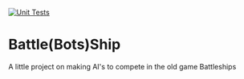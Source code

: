 [![Unit Tests](https://github.com/kris701/BattleBotsShip/actions/workflows/dotnet-desktop.yml/badge.svg)](https://github.com/kris701/BattleBotsShip/actions/workflows/dotnet-desktop.yml)

# Battle(Bots)Ship

A little project on making AI's to compete in the old game Battleships
